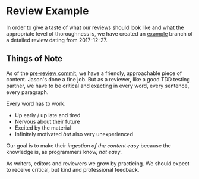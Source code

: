 # Review Example

In order to give a taste of what our reviews should look like and what the
appropriate level of thoroughness is, we have created an [example][] branch of
a detailed review dating from 2017-12-27.

## Things of Note

As of the [pre-review commit][prc], we have a friendly, approachable piece of
content. Jason's done a fine job. But as a reviewer, like a good TDD testing
partner, we have to be critical and exacting in every word, every sentence,
every paragraph.

Every word has to work.

* Up early / up late and tired
* Nervous about their future
* Excited by the material
* Infinitely motivated *but* also very unexperienced

Our goal is to make their _ingestion of the content easy_ because the knowledge
is, as programmers know, _not easy_.

As writers, editors and reviewers we grow by practicing. We should expect to
receive critical, but kind and professional feedback.

[example]: https://github.com/learn-co-curriculum/transitioning-from-ruby-to-html/commits/steven-process-reference
[prc]: https://github.com/learn-co-curriculum/transitioning-from-ruby-to-html/commit/720a60b8fef1bc87fe70f8aa9d61aa3d2cb44883
